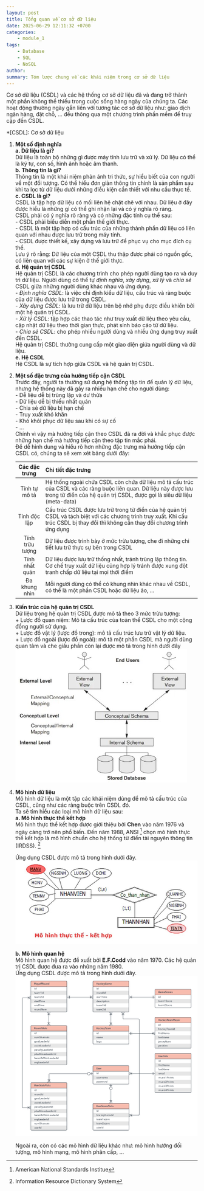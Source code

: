 ```yaml
---
layout: post
title: Tổng quan về cơ sở dữ liệu
date: 2025-06-29 12:11:32 +0700
categories:
    - module_1
tags:
    - Database
    - SQL
    - NoSQL
author:
summary: Tóm lược chung về các khái niệm trong cơ sở dữ liệu
---
```


Cơ sở dữ liệu (CSDL) và các hệ thống cơ sở dữ liệu đã và đang trở thành một phần không thể thiếu trong cuộc sống hàng ngày của chúng ta. Các hoạt động thường ngày gắn liền với tương tác cơ sở dữ liệu như: giao dịch ngân hàng, đặt chỗ, ... đều thông qua một chương trình phần mềm để truy cập đến CSDL.  

*[CSDL]: Cơ sở dữ liệu

1. **Một số định nghĩa**  
    **a. Dữ liệu là gì?**  
    Dữ liệu là toàn bộ những gì được máy tính lưu trữ và xử lý. Dữ liệu có thể là ký tự, con số, hình ảnh hoặc âm thanh.  
    **b. Thông tin là gì?**  
    Thông tin là một khái niệm phản ánh tri thức, sự hiểu biết của con người về một đối tượng. Có thể hiểu đơn giản thông tin chính là sản phẩm sau khi ta lọc từ dữ liệu dưới những điều kiện cần thiết với nhu cầu thực tế.  
    **c. CSDL là gì?**  
    CSDL là tập hợp dữ liệu có mối liên hệ chặt chẽ với nhau. Dữ liệu ở đây được hiểu là những gì có thể ghi nhận lại và có ý nghĩa rõ ràng.  
    CSDL phải có ý nghĩa rõ ràng và có những đặc tính cụ thể sau:  
        - CSDL phải biểu diễn một phần thế giới thực.  
        - CSDL là một tập hợp có cấu trúc của những thành phần dữ liệu có liên quan với nhau được lưu trữ trong máy tính.  
        - CSDL được thiết kế, xây dựng và lưu trữ để phục vụ cho mục đích cụ thể.  
    Lưu ý rõ rằng: Dữ liệu của một CSDL thu thập được phải có nguồn gốc, có liên quan với các sự kiện ở thế giới thực.  
    **d. Hệ quản trị CSDL**  
    Hệ quản trị CSDL là các chương trình cho phép người dùng tạo ra và duy trì dữ liệu. Người dùng có thể tự *định nghĩa*, *xây dựng*, *xử lý* và *chia sẻ* CSDL giữa những người dùng khác nhau và ứng dụng.  
        - *Định nghĩa CSDL*: là việc chỉ định kiểu dữ liệu, cấu trúc và ràng buộc của dữ liệu được lưu trữ trong CSDL.  
        - *Xây dựng CSDL*: là lưu trữ dữ liệu trên bộ nhớ phụ được điều khiển bởi một hệ quản trị CSDL.  
        - *Xử lý CSDL*: tập hợp các thao tác như truy xuất dữ liệu theo yêu cầu, cập nhật dữ liệu theo thời gian thực, phát sinh báo cáo từ dữ liệu.  
        - *Chia sẻ CSDL*: cho phép nhiều người dùng và nhiều ứng dụng truy xuất đến CSDL.  
    Hệ quản trị CSDL thường cung cấp một giao diện giứa người dùng và dữ liệu.  
    **e. Hệ CSDL**  
    Hệ CSDL là sự tích hợp giữa CSDL và hệ quản trị CSDL.  

2. **Một số đặc trưng của hướng tiếp cận CSDL**  
    Trước đây, người ta thường sử dụng hệ thống tập tin để quản lý dữ liệu, nhưng hệ thống này đã gây ra nhiều hạn chế cho người dùng:  
        - Dễ liệu dễ bị trùng lặp và dư thừa  
        - Dữ liệu dễ bị thiếu nhất quán  
        - Chia sẻ dữ liệu bị hạn chế  
        - Truy xuất khó khăn  
        - Khó khôi phục dữ liệu sau khi có sự cố  
        - ...  
    Chính vì vậy mà hướng tiếp cận theo CSDL đã ra đời và khắc phục được những hạn chế mà hướng tiếp cận theo tập tin mắc phải.  
    Để dễ hình dung và hiểu rõ hơn những đặc trưng mà hướng tiếp cận CSDL có, chúng ta sẽ xem xét bảng dưới đây:  

    | Các đặc trưng | Chi tiết đặc trưng|
    | :-----------: | :---------------- |
    | Tính tự mô tả | Hệ thống ngoài chứa CSDL còn chứa dữ liệu mô tả cấu trúc của CSDL và các ràng buộc liên quan. Dữ liệu này được lưu trong từ điển của hệ quản trị CSDL, được gọi là siêu dữ liệu (meta-data) |
    | Tính độc lập | Cấu trúc CSDL được lưu trữ trong từ điển của hệ quản trị CSDL và tách biệt với các chương trình truy xuất. Khi cấu trúc CSDL bị thay đổi thì không cần thay đổi chương trình ứng dụng |
    | Tính trừu tượng | Dữ liệu được trình bày ở mức trừu tượng, che đi những chi tiết lưu trữ thực sự bên trong CSDL |
    | Tính nhất quán | Dữ liệu được lưu trữ thống nhất, tránh trùng lặp thông tin. Cơ chế truy xuất dữ liệu cũng hợp lý tránh được xung đột tranh chấp dữ liệu tại mọi thời điểm |
    | Đa khung nhìn | Mỗi người dùng có thể có khung nhìn khác nhau về CSDL, có thể là một phần CSDL hoặc dữ liệu ảo, ... |

3. **Kiến trúc của hệ quản trị CSDL**  
    Dữ liệu trong hệ quản trị CSDL được mô tả theo 3 mức trừu tượng:  
        + Lược đồ quan niệm: Mô tả cấu trúc của toàn thể CSDL cho một cộng đồng người sử dụng.  
        + Lược đồ vật lý (lược đồ trong): mô tả cấu trúc lưu trữ vật lý dữ liệu.  
        + Lược đồ ngoài (lược đồ ngoài): mô tả một phần CSDL mà người dùng quan tâm và che giấu phần còn lại
    được mô tả trong hình dưới đây  
    ![Minh họa kiến trúc ba lược đồ](/assets/img/module_1/kien-truc-3-luoc-do.jpg)

4. **Mô hình dữ liệu**  
    Mô hình dữ liệu là một tập các khái niệm dùng để mô tả cấu trúc của CSDL, cũng như các ràng buộc trên CSDL đó.  
    Ta sẽ tìm hiểu các loại mô hình dữ liệu sau:  
    **a. Mô hình thực thể kết hợp**  
    Mô hình thực thể kết hợp được giới thiệu bởi **Chen** vào năm 1976 và ngày càng trở nên phổ biến. Đến năm 1988, ANSI [^1] chọn mô hình thực thể kết hợp là mô hình chuẩn cho hệ thống từ điển tài nguyên thông tin (IRDSS). [^2]  

    [^1]: American National Standards Institue
    [^2]: Information Resource Dictionary System

    Ứng dụng CSDL được mô tả trong hình dưới đây.  
    ![Mô hình thực thể - kết hợp](/assets/img/module_1/mo-hinh-tt-kh.jpg)  

    **b. Mô hình quan hệ**  
    Mô hình quan hệ được đề xuất bởi **E.F.Codd** vào năm 1970. Các hệ quản trị CSDL được đưa ra vào những năm 1980.  
    Ứng dụng CSDL được mô tả trong hình dưới đây.  
    ![Mô hình quan hệ](/assets/img/module_1/mo-hinh-quan-he.jpg)  

    Ngoài ra, còn có các mô hình dữ liệu khác như: mô hình hướng đối tượng, mô hình mạng, mô hình phân cấp, ...